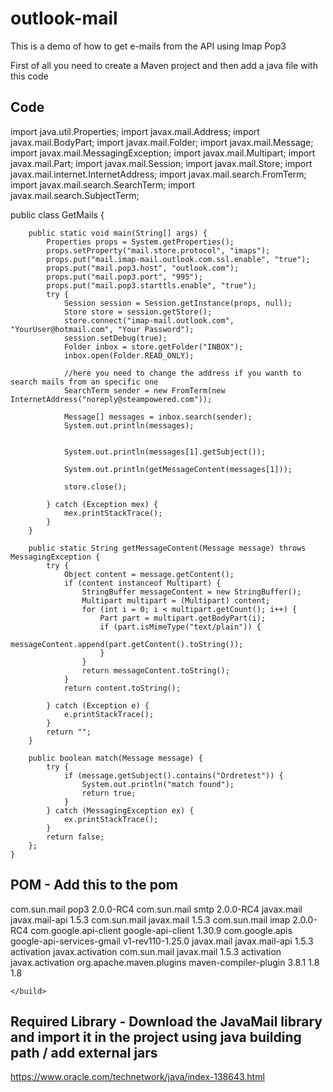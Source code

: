 # outlook-mail
This is a demo of how to get e-mails from the API using Imap Pop3

First of all you need to create a Maven project and then add a java file with this code

## Code

import java.util.Properties;
import javax.mail.Address;
import javax.mail.BodyPart;
import javax.mail.Folder;
import javax.mail.Message;
import javax.mail.MessagingException;
import javax.mail.Multipart;
import javax.mail.Part;
import javax.mail.Session;
import javax.mail.Store;
import javax.mail.internet.InternetAddress;
import javax.mail.search.FromTerm;
import javax.mail.search.SearchTerm;
import javax.mail.search.SubjectTerm;

public class GetMails {

        public static void main(String[] args) {
            Properties props = System.getProperties();
            props.setProperty("mail.store.protocol", "imaps");
            props.put("mail.imap-mail.outlook.com.ssl.enable", "true");
            props.put("mail.pop3.host", "outlook.com");
            props.put("mail.pop3.port", "995");
            props.put("mail.pop3.starttls.enable", "true");
            try {
                Session session = Session.getInstance(props, null);
                Store store = session.getStore();
                store.connect("imap-mail.outlook.com", "YourUser@hotmail.com", "Your Password");
                session.setDebug(true);
                Folder inbox = store.getFolder("INBOX");
                inbox.open(Folder.READ_ONLY);

                //here you need to change the address if you wanth to search mails from an specific one
                SearchTerm sender = new FromTerm(new InternetAddress("noreply@steampowered.com"));

                Message[] messages = inbox.search(sender);
                System.out.println(messages);


                System.out.println(messages[1].getSubject());

                System.out.println(getMessageContent(messages[1]));

                store.close();

            } catch (Exception mex) {
                mex.printStackTrace();
            }
        }
        
        public static String getMessageContent(Message message) throws MessagingException {
            try {
                Object content = message.getContent();
                if (content instanceof Multipart) {
                    StringBuffer messageContent = new StringBuffer();
                    Multipart multipart = (Multipart) content;
                    for (int i = 0; i < multipart.getCount(); i++) {
                        Part part = multipart.getBodyPart(i);
                        if (part.isMimeType("text/plain")) {
                            messageContent.append(part.getContent().toString());
                        }
                    }
                    return messageContent.toString();
                }
                return content.toString();

            } catch (Exception e) {
                e.printStackTrace();
            }
            return "";
        }
        
        public boolean match(Message message) {
            try {
                if (message.getSubject().contains("Ordretest")) {
                    System.out.println("match found");
                    return true;
                }
            } catch (MessagingException ex) {
                ex.printStackTrace();
            }
            return false;
        };
    }
    
 ## POM - Add this to the pom
 
  <dependency>
		    <groupId>com.sun.mail</groupId>
		    <artifactId>pop3</artifactId>
		    <version>2.0.0-RC4</version>
		</dependency>
		<dependency>
		    <groupId>com.sun.mail</groupId>
		    <artifactId>smtp</artifactId>
		    <version>2.0.0-RC4</version>
		</dependency>
		   <dependency>
        <groupId>javax.mail</groupId>
	        <artifactId>javax.mail-api</artifactId>
	        <version>1.5.3</version>
	    </dependency>
	    <dependency>
	        <groupId>com.sun.mail</groupId>
	        <artifactId>javax.mail</artifactId>
	        <version>1.5.3</version>
	    </dependency>
		<dependency>
		    <groupId>com.sun.mail</groupId>
		    <artifactId>imap</artifactId>
		    <version>2.0.0-RC4</version>
		</dependency>
		<dependency>
		    <groupId>com.google.api-client</groupId>
		    <artifactId>google-api-client</artifactId>
		    <version>1.30.9</version>
		</dependency>
		<dependency>
		    <groupId>com.google.apis</groupId>
		    <artifactId>google-api-services-gmail</artifactId>
		    <version>v1-rev110-1.25.0</version>
		</dependency>
    <dependency>
        <groupId>javax.mail</groupId>
        <artifactId>javax.mail-api</artifactId>
        <version>1.5.3</version>
        <exclusions>
            <exclusion>
                <artifactId>activation</artifactId>
                <groupId>javax.activation</groupId>
            </exclusion>
        </exclusions>
    </dependency>
    <dependency>
        <groupId>com.sun.mail</groupId>
        <artifactId>javax.mail</artifactId>
        <version>1.5.3</version>
        <exclusions>
            <exclusion>
                <artifactId>activation</artifactId>
                <groupId>javax.activation</groupId>
            </exclusion>
        </exclusions>
    </dependency>
    </dependencies>
    <build>
        <plugins>
            <plugin>
                <groupId>org.apache.maven.plugins</groupId>
                <artifactId>maven-compiler-plugin</artifactId>
                <version>3.8.1</version>
                <configuration>
                    <source>1.8</source>
                    <target>1.8</target>
                </configuration>
            </plugin>
        </plugins>
        
    </build>
    
 ## Required Library - Download the JavaMail library and import it in the project using java building path / add external jars
 https://www.oracle.com/technetwork/java/index-138643.html
